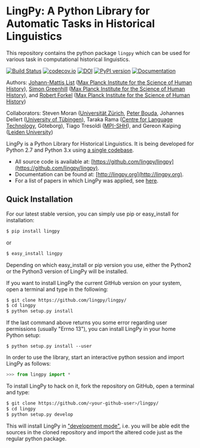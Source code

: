 # LingPy: A Python Library for Automatic Tasks in Historical Linguistics

This repository contains the python package `lingpy` which can be used for various task in computational historical linguistics.

[![Build Status](https://travis-ci.org/lingpy/lingpy.svg?branch=master)](https://travis-ci.org/lingpy/lingpy)
[![codecov.io](http://codecov.io/github/lingpy/lingpy/coverage.svg?branch=master)](http://codecov.io/github/lingpy/lingpy?branch=master)
[![DOI](https://zenodo.org/badge/doi/10.5281/zenodo.597082.svg)](https://doi.org/10.5281/zenodo.597082)
[![PyPI version](https://badge.fury.io/py/lingpy.png)](https://badge.fury.io/py/lingpy)
[![Documentation](https://bade.fury.io/py/lingpy.png)](https://lingpy.github.io)


Authors: [Johann-Mattis List](https://github.com/linguist) ([Max Planck Institute for the Science of Human History](http://shh.mpg.de/)), [Simon Greenhill](https://github.com/simongreenhill) ([Max Planck Institute for the Science of Human History](http://shh.mpg.de/)), and [Robert Forkel](https://github.com/xrotwang) ([Max Planck Institute for the Science of Human History](http://shh.mpg.de/))

Collaborators: 
Steven Moran ([Universität Zürich](http://www.linguistik.uzh.ch/about/mitglieder/moran.html), [Peter Bouda](http://www.peterbouda.eu/), Johannes Dellert ([University of Tübingen](http://www.sfs.uni-tuebingen.de/~gjaeger/evolaemp/index.html)), Taraka Rama ([Centre for Language Technology](http://clt.gu.se/), Göteborg), Tiago Tresoldi ([MPI-SHH](https://www.shh.mpg.de)), and Gereon Kaiping ([Leiden University](https://www.universiteitleiden.nl/))
 
LingPy is a Python Library for Historical Linguistics. It is being developed for Python 2.7 and Python 3.x 
using [a single codebase](https://docs.python.org/3/howto/pyporting.html).

* All source code is available at: [https://github.com/lingpy/lingpy](https://github.com/lingpy/lingpy).
* Documentation can be found at: [http://lingpy.org](http://lingpy.org).
* For a list of papers in which LingPy was applied, see [here](https://github.com/lingpy/lingpy/blob/master/PAPERS.md).

## Quick Installation

For our latest stable version, you can simply use pip or easy_install for installation:
```bash
$ pip install lingpy
```
or 
```bash
$ easy_install lingpy
```
Depending on which easy_install or pip version you use, either the Python2 or the Python3 version of LingPy will be installed.

If you want to install LingPy the current GitHub version on your system, open a terminal and type in the following:
```bash
$ git clone https://github.com/lingpy/lingpy/
$ cd lingpy
$ python setup.py install
```

If the last command above returns you some error regarding user permissions (usually "Errno 13"), you can install
LingPy in your home Python setup:
```
$ python setup.py install --user
```

In order to use the library, start an interactive python session and import LingPy as follows:
```python
>>> from lingpy import *
```

To install LingPy to hack on it, fork the repository on GitHub, open a terminal and type:
```bash
$ git clone https://github.com/<your-github-user>/lingpy/
$ cd lingpy
$ python setup.py develop
```
This will install LingPy in ["development mode"](http://pythonhosted.org//setuptools/setuptools.html#development-mode),
i.e. you will be able edit the sources in the cloned repository and import the altered code just as the regular python package.


